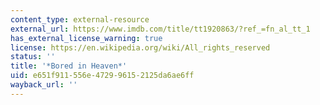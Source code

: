 ```yaml
---
content_type: external-resource
external_url: https://www.imdb.com/title/tt1920863/?ref_=fn_al_tt_1
has_external_license_warning: true
license: https://en.wikipedia.org/wiki/All_rights_reserved
status: ''
title: '*Bored in Heaven*'
uid: e651f911-556e-4729-9615-2125da6ae6ff
wayback_url: ''
---
```

